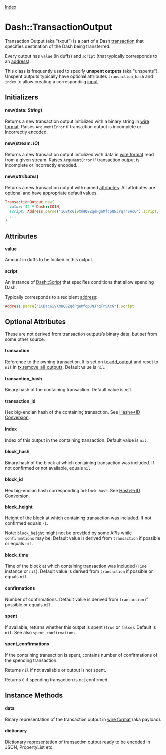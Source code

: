 [Index](index.md)

Dash::TransactionOutput
======================

Transaction Output (aka "txout") is a part of a Dash [transaction](transaction.md) that specifies
destination of the Dash being transferred.

Every output has `value` (in duffs) and `script` (that typically corresponds to an [address](address.md)).

This class is frequently used to specify **unspent outputs** (aka "unspents").
Unspent outputs typically have optional attributes `transaction_hash` and `index` to allow
creating a corresponding [input](transaction_input.md).

Initializers
------------

#### new(data: *String*)

Returns a new transaction output initialized with a binary string in [wire format](wire_format.md).
Raises `ArgumentError` if transaction output is incomplete or incorrectly encoded.

#### new(stream: *IO*)

Returns a new transaction output initialized with data in [wire format](wire_format.md) read from a given stream.
Raises `ArgumentError` if transaction output is incomplete or incorrectly encoded.

#### new(*attributes*)

Returns a new transaction output with named [attributes](#attributes).
All attributes are optional and have appropriate default values.

```ruby
TransactionOutput.new(
  value: 42 * Dash::COIN,
  script: Address.parse("1CBtcGivXmHQ8ZqdPgeMfcpQNJrqTrSAcG").script,
  ...
)
```

Attributes
----------

#### value

Amount in duffs to be locked in this output.

#### script

An instance of [Dash::Script](script.md) that specifies conditions that allow spending Dash.

Typically corresponds to a recipient [address](address.md):

```ruby
Address.parse("1CBtcGivXmHQ8ZqdPgeMfcpQNJrqTrSAcG").script
```

Optional Attributes
-------------------

These are not derived from transaction outputs’s binary data, but set from some other source.

#### transaction

Reference to the owning transaction. It is set on [tx.add_output](transaction.md#add_outputoutput) and
reset to `nil` in [tx.remove_all_outputs](transaction.md#remove_all_outputs). Default value is `nil`.

#### transaction_hash

Binary hash of the containing transaction. Default value is `nil`.

#### transaction_id

Hex big-endian hash of the containing transaction. See [Hash↔ID Conversion](hash_id.md).

#### index

Index of this output in the containing transaction. Default value is `nil`.

#### block_hash

Binary hash of the block at which containing transaction was included.
If not confirmed or not available, equals `nil`.

#### block_id

Hex big-endian hash corresponding to `block_hash`. See [Hash↔ID Conversion](hash_id.md).

#### block_height

Height of the block at which containing transaction was included.
If not confirmed equals `-1`.

Note: `block_height` might not be provided by some APIs while `confirmations` may be.
Default value is derived from `transaction` if possible or equals `nil`.

#### block_time

Time of the block at which containing transaction was included (`Time` instance or `nil`).
Default value is derived from `transaction` if possible or equals `nil`.

#### confirmations

Number of confirmations. Default value is derived from `transaction` if possible or equals `nil`.

#### spent

If available, returns whether this output is spent (`true` or `false`).
Default is `nil`. See also `spent_confirmations`.

#### spent_confirmations

If the containing transaction is spent, contains number of confirmations of the spending transaction.

Returns `nil` if not available or output is not spent.

Returns `0` if spending transaction is not confirmed.


Instance Methods
----------------

#### data

Binary representation of the transaction output in [wire format](wire_format.md) (aka payload).

#### dictionary

Dictionary representation of transaction output ready to be encoded in JSON, PropertyList etc.

